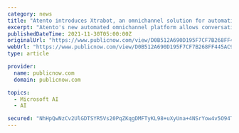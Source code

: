 ```yaml
---
category: news
title: "Atento introduces Xtrabot, an omnichannel solution for automation of voice and text customer interactions"
excerpt: "Atento's new automated omnichannel platform allows conversations to seamlessly flow across all channels without the customer noticing, introducing voice and text bots at the first level of interaction to solve common and/or simple queries Atento designed Xtrabot to be integrated into any cognitive platform available on the market while allowing continuous development of the platform's intelligence and related capabilities without limitations According to Gartner,"
publishedDateTime: 2021-11-30T05:00:00Z
originalUrl: "https://www.publicnow.com/view/D0B512A690D195F7CF7B268FF445AC9D51419F73"
webUrl: "https://www.publicnow.com/view/D0B512A690D195F7CF7B268FF445AC9D51419F73"
type: article

provider:
  name: publicnow.com
  domain: publicnow.com

topics:
  - Microsoft AI
  - AI

secured: "NhHpQwNzCv2UlGDTSYR5Vs20PqZKqgDMFTyKL98+uXyUna+4NSrYow4v5O94TFDh+Rw/2Q4ocKVg6nQBRzabqH8kOAy81bmBOvL0z5aGNsiHudhVHICUJm+dmTlkDQLr6pzGTNUkp2ORVwA+oizE4sylAI6FC3dS6CD4S2GqWNTCUKxCIld9B9lzI9rJuAvg4ETluMZMHyLKbcHnW3saF3ufRmOiPlYUlEvMSRJ8zonR1JOIZxxQVjE6nlxkQzPvvaRICYpdq19okofJIpBafkIJK5do15Lr3To8Jvl+r71AF64z2rv5QUrdkreHA7M2RM1DeRBDLf1P8cbLr5wGKvNXsVQ58Dt9879UHeOVenc=;QfynEXPG5c3gqLN7p7y4yw=="
---
```


